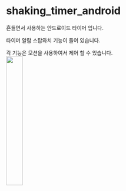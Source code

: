 # shaking_timer_android

흔들면서 사용하는 안드로이드 타이머 입니다.

타이머 알람  스탑와치 기능이 들어 있습니다.

각 기능은 모션을 사용하여서 제어 할 수 있습니다.\
<img src="https://user-images.githubusercontent.com/59274370/139624494-694b2a00-ce02-4c9c-9aaa-79d26102a907.jpg"  width="30%" height="30%">


